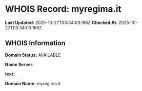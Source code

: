 # WHOIS Record: myregima.it

**Last Updated:** 2025-10-27T03:34:03.166Z
**Checked At:** 2025-10-27T03:34:03.166Z

## WHOIS Information

**Domain Status:** AVAILABLE

**Name Server:** 

**text:** 

**Domain Name:** myregima.it

